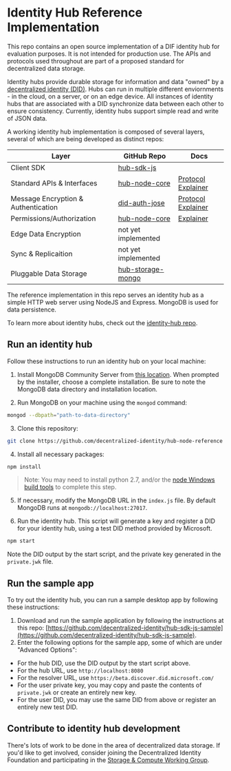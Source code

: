 Identity Hub Reference Implementation
================================

This repo contains an open source implementation of a DIF identity hub for evaluation purposes. It is not intended for production use. The APIs and protocols used throughout are part of a proposed standard for decentralized data storage.

Identity hubs provide durable storage for information and data "owned" by a [decentralized identity (DID)](https://w3c-ccg.github.io/did-spec/). Hubs can run in multiple different enviornments - in the cloud, on a server, or on an edge device. All instances of identity hubs that are associated with a DID synchronize data between each other to ensure consistency. Currently, identity hubs support simple read and write of JSON data.

A working identity hub implementation is composed of several layers, several of which are being developed as distinct repos:

| Layer | GitHub Repo | Docs | 
| ----- | ----------- | ---- |
| Client SDK | [hub-sdk-js](https://github.com/decentralized-identity/hub-sdk-js) | |
| Standard APIs & Interfaces | [hub-node-core](https://github.com/decentralized-identity/hub-node-core) | [Protocol Explainer](https://github.com/decentralized-identity/identity-hub/blob/master/explainer.md) | 
| Message Encryption & Authentication | [did-auth-jose](https://github.com/decentralized-identity/did-auth-jose) | [Protocol Explainer](https://github.com/decentralized-identity/identity-hub/blob/master/docs/authentication.md) |
| Permissions/Authorization | [hub-node-core](https://github.com/decentralized-identity/hub-node-core) | [Explainer](https://github.com/decentralized-identity/identity-hub/blob/master/docs/permissions.md) |
| Edge Data Encryption | not yet implemented | |
| Sync & Replicaition | not yet implemented | | 
| Pluggable Data Storage | [hub-storage-mongo](https://github.com/decentralized-identity/hub-storage-mongo) | |

The reference implementation in this repo serves an identity hub as a simple HTTP web server using NodeJS and Express. MongoDB is used for data persistence. 

To learn more about identity hubs, check out the [identity-hub repo](https://github.com/decentralized-identity/identity-hub).

## Run an identity hub

Follow these instructions to run an identity hub on your local machine:

1. Install MongoDB Community Server from [this location](https://www.mongodb.com/download-center/community). When prompted by the installer, choose a complete installation. Be sure to note the MongoDB data directory and installation location.

2. Run MongoDB on your machine using the `mongod` command:

```bash
mongod --dbpath="path-to-data-directory"
```

3. Clone this repository:

```bash
git clone https://github.com/decentralized-identity/hub-node-reference 
```

4. Install all necessary packages:

```bash
npm install
``` 

> Note: You may need to install python 2.7, and/or the [node Windows build tools](https://www.npmjs.com/package/windows-build-tools) to complete this step.

5. If necessary, modify the MongoDB URL in the `index.js` file. By default MongoDB runs at `mongodb://localhost:27017`.

6. Run the identity hub. This script will generate a key and register a DID for your identity hub, using a test DID method provided by Microsoft.

```bash
npm start
```

Note the DID output by the start script, and the private key generated in the `private.jwk` file.

## Run the sample app

To try out the identity hub, you can run a sample desktop app by following these instructions:

1. Download and run the sample application by following the instructions at this repo: [https://github.com/decentralized-identity/hub-sdk-js-sample](https://github.com/decentralized-identity/hub-sdk-js-sample).
2. Enter the following options for the sample app, some of which are under "Advanced Options":

- For the hub DID, use the DID output by the start script above.
- For the hub URL, use `http://localhost:8080`
- For the resolver URL, use `https://beta.discover.did.microsoft.com/`
- For the user private key, you may copy and paste the contents of `private.jwk` or create an entirely new key.
- For the user DID, you may use the same DID from above or register an entirely new test DID.

## Contribute to identity hub development

There's lots of work to be done in the area of decentralized data storage. If you'd like to get involved, consider joining the Decentralized Identity Foundation and participating in the [Storage & Compute Working Group](https://identity.foundation/#wgs).

